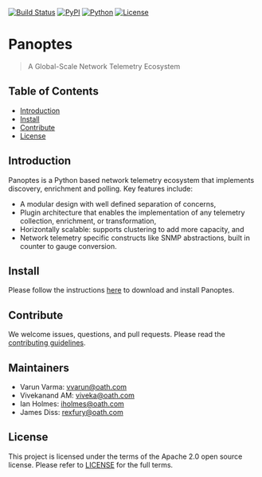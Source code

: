 [![Build Status](https://img.shields.io/travis/yahoo/redislite.svg)](https://travis-ci.org/yahoo/panoptes.svg?branch=master) [![PyPI](https://img.shields.io/pypi/v/yahoo_panoptes.svg)](https://pypi.org/project/yahoo-panoptes) [![Python](https://img.shields.io/badge/python-2.7-blue.svg)](https://pypi.org/project/yahoo-panoptes) [![License](https://img.shields.io/pypi/l/yahoo_panoptes.svg)](https://opensource.org/licenses/Apache-2.0)

# Panoptes
> A Global-Scale Network Telemetry Ecosystem

## Table of Contents

- [Introduction](#introduction)
- [Install](#install)
- [Contribute](#contribute)
- [License](#license)

## Introduction

Panoptes is a Python based network telemetry ecosystem that implements discovery, enrichment and polling. Key features include:

- A modular design with well defined separation of concerns,
- Plugin architecture that enables the implementation of any telemetry collection, enrichment, or transformation,
- Horizontally scalable: supports clustering to add more capacity, and
- Network telemetry specific constructs like SNMP abstractions, built in counter to gauge conversion.

## Install

Please follow the instructions [here](https://github.com/yahoo/panoptes/blob/master/docs/Installation.md) to download and install Panoptes.

## Contribute

We welcome issues, questions, and pull requests. Please read the [contributing guidelines](https://github.com/yahoo/panoptes/blob/master/docs/Contributing.md).

## Maintainers
* Varun Varma: vvarun@oath.com
* Vivekanand AM: viveka@oath.com
* Ian Holmes: iholmes@oath.com
* James Diss: rexfury@oath.com

## License
This project is licensed under the terms of the Apache 2.0 open source license. Please refer to [LICENSE](https://github.com/yahoo/panoptes/blob/master/LICENSE) for the full terms.
